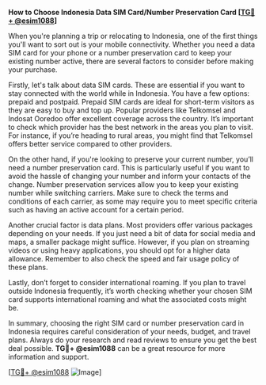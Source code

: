 **How to Choose Indonesia Data SIM Card/Number Preservation Card [[TG💪+ @esim1088](https://t.me/s/esim1088)]**

When you're planning a trip or relocating to Indonesia, one of the first things you'll want to sort out is your mobile connectivity. Whether you need a data SIM card for your phone or a number preservation card to keep your existing number active, there are several factors to consider before making your purchase.

Firstly, let's talk about data SIM cards. These are essential if you want to stay connected with the world while in Indonesia. You have a few options: prepaid and postpaid. Prepaid SIM cards are ideal for short-term visitors as they are easy to buy and top up. Popular providers like Telkomsel and Indosat Ooredoo offer excellent coverage across the country. It’s important to check which provider has the best network in the areas you plan to visit. For instance, if you’re heading to rural areas, you might find that Telkomsel offers better service compared to other providers.

On the other hand, if you're looking to preserve your current number, you’ll need a number preservation card. This is particularly useful if you want to avoid the hassle of changing your number and inform your contacts of the change. Number preservation services allow you to keep your existing number while switching carriers. Make sure to check the terms and conditions of each carrier, as some may require you to meet specific criteria such as having an active account for a certain period.

Another crucial factor is data plans. Most providers offer various packages depending on your needs. If you just need a bit of data for social media and maps, a smaller package might suffice. However, if you plan on streaming videos or using heavy applications, you should opt for a higher data allowance. Remember to also check the speed and fair usage policy of these plans.

Lastly, don’t forget to consider international roaming. If you plan to travel outside Indonesia frequently, it’s worth checking whether your chosen SIM card supports international roaming and what the associated costs might be.

In summary, choosing the right SIM card or number preservation card in Indonesia requires careful consideration of your needs, budget, and travel plans. Always do your research and read reviews to ensure you get the best deal possible. **TG💪+ @esim1088** can be a great resource for more information and support.

[[TG💪+ @esim1088](https://t.me/s/esim1088) ![Image](https://i.postimg.cc/Y0z9fWf4/image.png)]